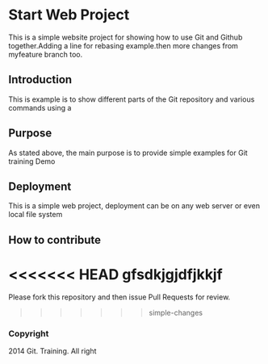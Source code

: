 # Start Web Project
This is a simple website project for showing how to use Git and Github together.Adding a line for rebasing example.then more changes from myfeature branch too.

## Introduction
This is example is to show different parts of the Git repository and various commands using a
## Purpose
As stated above, the main purpose is to provide simple examples for Git training Demo
## Deployment
This is a simple web project, deployment can be on any web server or even local file system
## How to contribute
<<<<<<< HEAD
gfsdkjgjdfjkkjf
=======
Please fork this repository and then issue Pull Requests for review.
>>>>>>> simple-changes
### Copyright

2014 Git. Training. All right 
